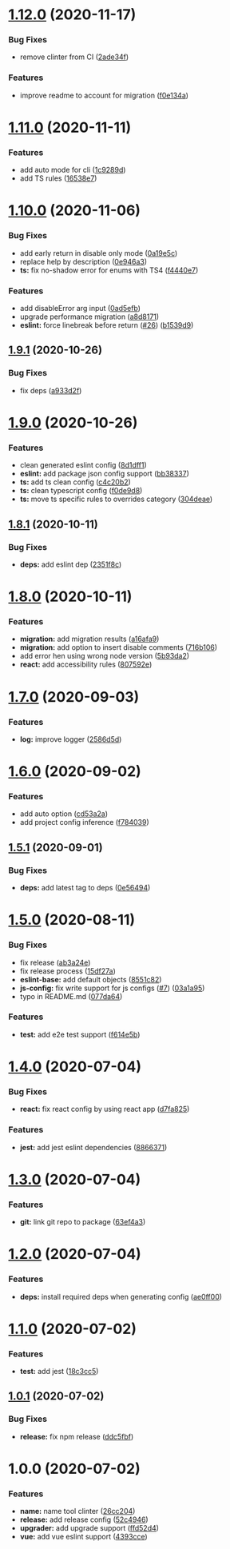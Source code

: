 # [1.12.0](https://github.com/theodo/clinter/compare/v1.11.0...v1.12.0) (2020-11-17)


### Bug Fixes

* remove clinter from CI ([2ade34f](https://github.com/theodo/clinter/commit/2ade34f02a2efccff4134850990219b9ccc19c17))


### Features

* improve readme to account for migration ([f0e134a](https://github.com/theodo/clinter/commit/f0e134a362eb6e62e654e61ef599eaf95d31773d))

# [1.11.0](https://github.com/theodo/clinter/compare/v1.10.0...v1.11.0) (2020-11-11)


### Features

* add auto mode for cli ([1c9289d](https://github.com/theodo/clinter/commit/1c9289dc8e0405dc2bd3d21c76501606c158fd20))
* add TS rules ([16538e7](https://github.com/theodo/clinter/commit/16538e7e7ae5b6b13a0e171e44ee2e2d245e56c5))

# [1.10.0](https://github.com/theodo/clinter/compare/v1.9.1...v1.10.0) (2020-11-06)


### Bug Fixes

* add early return in disable only mode ([0a19e5c](https://github.com/theodo/clinter/commit/0a19e5c159ee3066338d827f64c5998a285d960c))
* replace help by description ([0e946a3](https://github.com/theodo/clinter/commit/0e946a382152844abac7b2e68f6404af243a31b6))
* **ts:** fix no-shadow error for enums with TS4 ([f4440e7](https://github.com/theodo/clinter/commit/f4440e79d213b440ad85189a5f1900ced0fbbbfd))


### Features

* add disableError arg input ([0ad5efb](https://github.com/theodo/clinter/commit/0ad5efb32ab8ca8844dfe2a9facb9929e4552228))
* upgrade performance migration ([a8d8171](https://github.com/theodo/clinter/commit/a8d8171442810540f72995932340a39da10feaef))
* **eslint:** force linebreak before return ([#26](https://github.com/theodo/clinter/issues/26)) ([b1539d9](https://github.com/theodo/clinter/commit/b1539d9957b07fb41d181fe805ffef9b2d2f74ea))

## [1.9.1](https://github.com/theodo/clinter/compare/v1.9.0...v1.9.1) (2020-10-26)


### Bug Fixes

* fix deps ([a933d2f](https://github.com/theodo/clinter/commit/a933d2f567f58f4eda8b91c8dd8274b7416d0b15))

# [1.9.0](https://github.com/theodo/clinter/compare/v1.8.1...v1.9.0) (2020-10-26)


### Features

* clean generated eslint config ([8d1dff1](https://github.com/theodo/clinter/commit/8d1dff1144736195fbc672565883542fc162bd65))
* **eslint:** add package json config support ([bb38337](https://github.com/theodo/clinter/commit/bb38337b93a3a3a036ce3ce301acc5620ab00805))
* **ts:** add ts clean config ([c4c20b2](https://github.com/theodo/clinter/commit/c4c20b232b21f619530d66d754e32e44f451c267))
* **ts:** clean typescript config ([f0de9d8](https://github.com/theodo/clinter/commit/f0de9d8dc8c54e2517c8a4ec2934a1e33bfd82fe))
* **ts:** move ts specific rules to overrides category ([304deae](https://github.com/theodo/clinter/commit/304deae4498ccb4f2bfb5aa6d3667529db93472e))

## [1.8.1](https://github.com/theodo/clinter/compare/v1.8.0...v1.8.1) (2020-10-11)


### Bug Fixes

* **deps:** add eslint dep ([2351f8c](https://github.com/theodo/clinter/commit/2351f8cb436f40433eb313e68b27bae30558f135))

# [1.8.0](https://github.com/theodo/clinter/compare/v1.7.0...v1.8.0) (2020-10-11)


### Features

* **migration:** add migration results ([a16afa9](https://github.com/theodo/clinter/commit/a16afa9401c1179284194a8cfdefd85a0e05a412))
* **migration:** add option to insert disable comments ([716b106](https://github.com/theodo/clinter/commit/716b10604e8f1c8d374a7cc96bbdef3914741fd9))
* add error hen using wrong node version ([5b93da2](https://github.com/theodo/clinter/commit/5b93da2910628076120447ae9a327e5cfdec87c2))
* **react:** add accessibility rules ([807592e](https://github.com/theodo/clinter/commit/807592e480d7a6d19cfad5c4a2c9e23bfb192a8e))

# [1.7.0](https://github.com/theodo/clinter/compare/v1.6.0...v1.7.0) (2020-09-03)


### Features

* **log:** improve logger ([2586d5d](https://github.com/theodo/clinter/commit/2586d5d447006a890db5d362d1af2fd138bb69ac))

# [1.6.0](https://github.com/theodo/clinter/compare/v1.5.1...v1.6.0) (2020-09-02)


### Features

* add auto option ([cd53a2a](https://github.com/theodo/clinter/commit/cd53a2a45be06a86ef45a238e6315af103ea31a7))
* add project config inference ([f784039](https://github.com/theodo/clinter/commit/f7840392cfbc74078e9fbccf09c5450c2f62a82b))

## [1.5.1](https://github.com/theodo/clinter/compare/v1.5.0...v1.5.1) (2020-09-01)


### Bug Fixes

* **deps:** add latest tag to deps ([0e56494](https://github.com/theodo/clinter/commit/0e56494c68e4c512f1399e1b1a22a1705ecc0f9b))

# [1.5.0](https://github.com/theodo/clinter/compare/v1.4.0...v1.5.0) (2020-08-11)


### Bug Fixes

* fix release ([ab3a24e](https://github.com/theodo/clinter/commit/ab3a24ebb541ca0106ce8c1d84e34f600c3757df))
* fix release process ([15df27a](https://github.com/theodo/clinter/commit/15df27ad3527f9bebf7838eb217d8209a42ccc16))
* **eslint-base:** add default objects ([8551c82](https://github.com/theodo/clinter/commit/8551c8210e022c2ae8faff8e623e61f14a8fcd23))
* **js-config:** fix write support for js configs ([#7](https://github.com/theodo/clinter/issues/7)) ([03a1a95](https://github.com/theodo/clinter/commit/03a1a950fee7d123b9fa95ece813c24d656ffd43))
* typo in README.md ([077da64](https://github.com/theodo/clinter/commit/077da648b76ca7abc24fc0cb149f025e382f7c33))


### Features

* **test:** add e2e test support ([f614e5b](https://github.com/theodo/clinter/commit/f614e5bc5b6f202fe0796248636c1b603eca88f9))

# [1.4.0](https://github.com/theodo/clinter/compare/v1.3.0...v1.4.0) (2020-07-04)


### Bug Fixes

* **react:** fix react config by using react app ([d7fa825](https://github.com/theodo/clinter/commit/d7fa825649b225b5a71696bb1b8860f28f09b874))


### Features

* **jest:** add jest eslint dependencies ([8866371](https://github.com/theodo/clinter/commit/886637114001b33485413ae3d7eed700e0b5549f))

# [1.3.0](https://github.com/theodo/clinter/compare/v1.2.0...v1.3.0) (2020-07-04)


### Features

* **git:** link git repo to package ([63ef4a3](https://github.com/theodo/clinter/commit/63ef4a3dc33ac8ff76633c8dfa50ba6e0354ce0c))

# [1.2.0](https://github.com/theodo/eslint-config-generator/compare/v1.1.0...v1.2.0) (2020-07-04)


### Features

* **deps:** install required deps when generating config ([ae0ff00](https://github.com/theodo/eslint-config-generator/commit/ae0ff00ce20c65aeb4477e0f6e51cd0e30377dfc))

# [1.1.0](https://github.com/theodo/eslint-config-generator/compare/v1.0.1...v1.1.0) (2020-07-02)


### Features

* **test:** add jest ([18c3cc5](https://github.com/theodo/eslint-config-generator/commit/18c3cc576b9034a6aa5265af69adaaadaa919d36))

## [1.0.1](https://github.com/theodo/eslint-config-generator/compare/v1.0.0...v1.0.1) (2020-07-02)


### Bug Fixes

* **release:** fix npm release ([ddc5fbf](https://github.com/theodo/eslint-config-generator/commit/ddc5fbf5a8e38ccb4a643e816b3600872ff826c2))

# 1.0.0 (2020-07-02)


### Features

* **name:** name tool clinter ([26cc204](https://github.com/theodo/eslint-config-generator/commit/26cc204e66c9081eac32cd88ebb51301c4d1b161))
* **release:** add release config ([52c4946](https://github.com/theodo/eslint-config-generator/commit/52c494650861b8e1fdc5eebc570cec9ff13387d3))
* **upgrader:** add upgrade support ([ffd52d4](https://github.com/theodo/eslint-config-generator/commit/ffd52d49f3dc1e212a46b7138a6a5149d62c4606))
* **vue:** add vue eslint support ([4393cce](https://github.com/theodo/eslint-config-generator/commit/4393ccef90e7cbf9b0da65cb028c4f5b0295f2ef))
